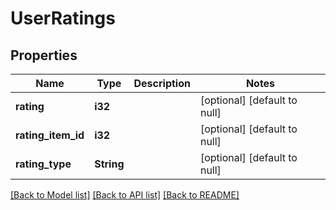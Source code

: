 # UserRatings

## Properties
Name | Type | Description | Notes
------------ | ------------- | ------------- | -------------
**rating** | **i32** |  | [optional] [default to null]
**rating_item_id** | **i32** |  | [optional] [default to null]
**rating_type** | **String** |  | [optional] [default to null]

[[Back to Model list]](../README.md#documentation-for-models) [[Back to API list]](../README.md#documentation-for-api-endpoints) [[Back to README]](../README.md)



